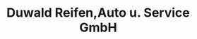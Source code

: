 ---
title: "Duwald Reifen,Auto u. Service GmbH"
url: /stade/duwald-reifen-auto-u-service-gmbh/
shop: Autowerkstatt
---